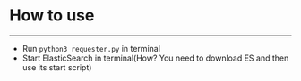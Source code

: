 # How to use
---
- Run `python3 requester.py` in terminal
- Start ElasticSearch in terminal(How? You need to download ES and then use its start script)

